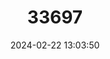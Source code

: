 ---
title: "33697"
category: "Durio graveolens"
draft: false
date: 2024-02-22 13:03:50
languages:
  English: ["Durian"]
---